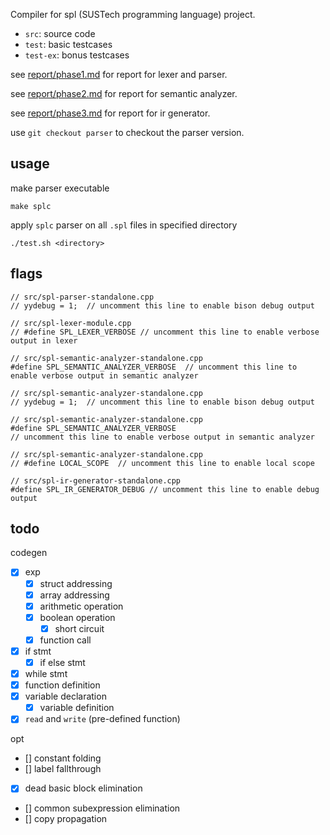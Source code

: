Compiler for spl (SUSTech programming language) project.

- `src`: source code
- `test`: basic testcases
- `test-ex`: bonus testcases

see [report/phase1.md](report/phase1.md) for report for lexer and parser.

see [report/phase2.md](report/phase2.md) for report for semantic analyzer.

see [report/phase3.md](report/phase3.md) for report for ir generator.

use `git checkout parser` to checkout the parser version.

## usage

make parser executable

```
make splc
```

apply `splc` parser on all `.spl` files in specified directory

```
./test.sh <directory>
```

## flags

```
// src/spl-parser-standalone.cpp
// yydebug = 1;  // uncomment this line to enable bison debug output
```

```
// src/spl-lexer-module.cpp
// #define SPL_LEXER_VERBOSE // uncomment this line to enable verbose output in lexer
```

```
// src/spl-semantic-analyzer-standalone.cpp
#define SPL_SEMANTIC_ANALYZER_VERBOSE  // uncomment this line to enable verbose output in semantic analyzer
```

```
// src/spl-semantic-analyzer-standalone.cpp
// yydebug = 1;  // uncomment this line to enable bison debug output
```

```
// src/spl-semantic-analyzer-standalone.cpp
#define SPL_SEMANTIC_ANALYZER_VERBOSE
// uncomment this line to enable verbose output in semantic analyzer
```

```
// src/spl-semantic-analyzer-standalone.cpp
// #define LOCAL_SCOPE  // uncomment this line to enable local scope
```

```
// src/spl-ir-generator-standalone.cpp
#define SPL_IR_GENERATOR_DEBUG // uncomment this line to enable debug output
```

## todo

codegen

- [x] exp
  - [x] struct addressing
  - [x] array addressing
  - [x] arithmetic operation
  - [x] boolean operation
    - [x] short circuit
  - [x] function call
- [x] if stmt
  - [x] if else stmt
- [x] while stmt
- [x] function definition
- [x] variable declaration
  - [x] variable definition
- [x] `read` and `write` (pre-defined function)

opt

- [] constant folding
- [] label fallthrough
- [x] dead basic block elimination
- [] common subexpression elimination
- [] copy propagation